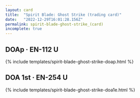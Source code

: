 ```yaml
---
layout: card
title:  "Spirit Blade: Ghost Strike (trading card)"
date:   "2022-12-29T16:01:28.156Z"
permalink: spirit-blade-ghost-strike_(card)
incomplete: true
---
```


## DOAp &middot; EN-112 U

{% include templates/spirit-blade-ghost-strike-doap.html %}


## DOA 1st &middot; EN-254 U

{% include templates/spirit-blade-ghost-strike-doa1e.html %}
